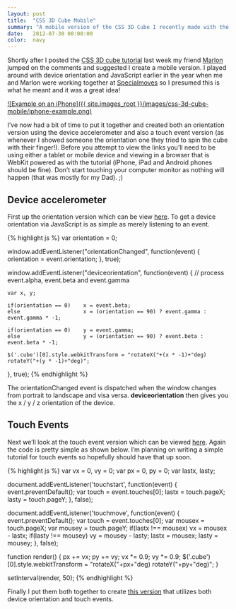 ```yaml
---
layout: post
title:  "CSS 3D Cube Mobile"
summary: "A mobile version of the CSS 3D Cube I recently made with the code to show how it works"
date:   2012-07-30 00:00:00
color:  navy
---
```


Shortly after I posted the [CSS 3D cube tutorial](http://minimalmonkey.com/css-3d-cube-tutorial/) last week my friend [Marlon](https://twitter.com/marlonicus) jumped on the comments and suggested I create a mobile version. I played around with device orientation and JavaScript earlier in the year when me and Marlon were working together at [Specialmoves](http://specialmoves.com/) so I presumed this is what he meant and it was a great idea!

[![Example on an iPhone]({{ site.images_root }}/images/css-3d-cube-mobile/iphone-example.png)](http://flashmonkey.co.uk/lab/css-cube-orientation/)

I’ve now had a bit of time to put it together and created both an orientation version using the device accelerometer and also a touch event version (as whenever I showed someone the orientation one they tried to spin the cube with their finger!). Before you attempt to view the links you’ll need to be using either a tablet or mobile device and viewing in a browser that is WebKit powered as with the tutorial (iPhone, iPad and Android phones should be fine). Don’t start touching your computer monitor as nothing will happen (that was mostly for my Dad). ;)

## Device accelerometer

First up the orientation version which can be view [here](http://flashmonkey.co.uk/lab/css-cube-orientation/). To get a device orientation via JavaScript is as simple as merely listening to an event.

{% highlight js %}
var orientation = 0;

window.addEventListener("orientationChanged", function(event) {
    orientation = event.orientation;
}, true);

window.addEventListener("deviceorientation", function(event) {
    // process event.alpha, event.beta and event.gamma

    var x, y;

    if(orientation == 0)    x = event.beta;
    else                    x = (orientation == 90) ? event.gamma : event.gamma * -1;

    if(orientation == 0)    y = event.gamma;
    else                    y = (orientation == 90) ? event.beta : event.beta * -1;

    $('.cube')[0].style.webkitTransform = "rotateX("+(x * -1)+"deg) rotateY("+(y * -1)+"deg)";
}, true);
{% endhighlight %}

The orientationChanged event is dispatched when the window changes from portrait to landscape and visa versa. **deviceorientation** then gives you the x / y / z orientation of the device.

## Touch Events

Next we’ll look at the touch event version which can be viewed [here](http://flashmonkey.co.uk/lab/css-cube-touch/). Again the code is pretty simple as shown below. I’m planning on writing a simple tutorial for touch events so hopefully should have that up soon.

{% highlight js %}
var vx = 0, vy = 0;
var px = 0, py = 0;
var lastx, lasty;

document.addEventListener('touchstart', function(event) {
    event.preventDefault();
    var touch = event.touches[0];
    lastx = touch.pageX;
    lasty = touch.pageY;
}, false);

document.addEventListener('touchmove', function(event) {
    event.preventDefault();
    var touch = event.touches[0];
    var mousex = touch.pageX;
    var mousey = touch.pageY;
    if(lastx !== mousex) vx = mousex - lastx;
    if(lasty !== mousey) vy = mousey - lasty;
    lastx = mousex;
    lasty = mousey;
}, false);

function render() {
    px += vx;
    py += vy;
    vx *= 0.9;
    vy *= 0.9;
    $('.cube')[0].style.webkitTransform = "rotateX("+px+"deg) rotateY("+py+"deg)";
}

setInterval(render, 50);
{% endhighlight %}

Finally I put them both together to create [this version](http://flashmonkey.co.uk/lab/css-cube-mobile/) that utilizes both device orientation and touch events.
